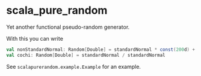 # scala_pure_random
Yet another functional pseudo-random generator. 

With this you can write 
```scala
val nonStandardNormal: Random[Double] = standardNormal * const(200d) + const(100d)
val cochi: Random[Double] = standardNormal / standardNormal
```

See `scalapurerandom.example.Example` for an example. 
